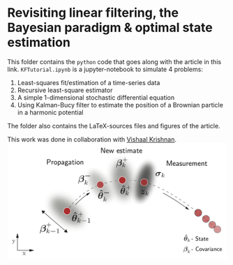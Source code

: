 # Revisiting linear filtering, the Bayesian paradigm \& optimal state estimation

This folder contains the `python` code that goes along with the article in this link.
`KFTutorial.ipynb` is a jupyter-notebook to simulate 4 problems:
<ol>
  <li>Least-squares fit/estimation of a time-series data</li>
  <li>Recursive least-square estimator </li>
  <li>A simple 1-dimensional stochastic differential equation</li>
  <li>Using Kalman-Bucy filter to estimate the position of a Brownian particle in a harmonic potential</li>
</ol>

The folder also contains the LaTeX-sources files and figures of the article.

This work was done in collaboration with [Vishaal Krishnan](https://vishaal-krishnan.github.io).
![Schematic](/figs/KFSchematic.png "Title poster")
